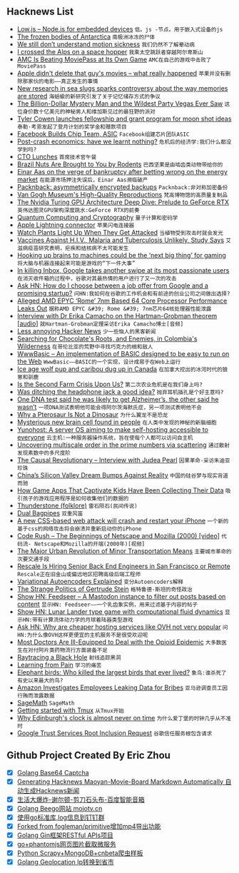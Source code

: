 ## Hacknews List


- [Low.js – Node.js for embedded devices](http://www.lowjs.org)  `低。js -节点。用于嵌入式设备的js`
- [The frozen bodies of Antarctica](http://www.bbc.com/future/story/20180913-a-frozen-graveyard-the-sad-tales-of-antarcticas-deaths?ocid)  `南极洲冰冻的尸体`
- [We still don’t understand motion sickness](https://qz.com/quartzy/1379653/we-still-dont-understand-motion-sickness-but-its-likely-to-get-worse-in-the-digital-age/)  `我们仍然不了解晕动病`
- [I crossed the Alps on a space hopper](https://www.theguardian.com/lifeandstyle/2018/sep/14/i-crossed-alps-on-a-space-hopper-experience)  `我乘太空跳跃者穿越阿尔卑斯山`
- [AMC Is Beating MoviePass at Its Own Game](https://www.fool.com/investing/2018/09/15/3-reasons-amc-is-beating-moviepass-at-its-own-game.aspx)  `AMC在自己的游戏中击败了MoviePass`
- [Apple didn&#39;t delete that guy&#39;s movies – what really happened](https://www.cnet.com/news/no-apple-didnt-delete-that-guys-movies-heres-what-really-happened/)  `苹果并没有删除那家伙的电影——真正发生的事情`
- [New research in sea slugs sparks controversy about the way memories are stored](https://massivesci.com/articles/memory-sea-slug-neuroscience/)  `海蛞蝓的新研究引发了关于记忆储存方式的争议`
- [The Billion-Dollar Mystery Man and the Wildest Party Vegas Ever Saw](https://www.wsj.com/articles/the-billion-dollar-mystery-man-and-the-wildest-party-vegas-ever-saw-1536984061)  `这位身价数十亿美元的神秘男人和维加斯见过的最狂野的派对`
- [Tyler Cowen launches fellowship and grant program for moon shot ideas](https://techcrunch.com/2018/09/13/economist-tyler-cowen-launches-a-fellowship-and-grant-program-for-moon-shot-ideas/)  `泰勒·考恩发起了登月计划的奖学金和赠款项目`
- [Facebook Builds Chip Team, ASIC](https://www.eetimes.com/document.asp?doc_id=1333716)  `Facebook组建芯片团队ASIC`
- [Post-crash economics: have we learnt nothing?](https://www.nature.com/articles/d41586-018-06608-6)  `危机后的经济学:我们什么都没学到吗?`
- [CTO Lunches](https://ctolunches.com/)  `首席技术官午餐`
- [Brazil Nuts Are Brought to You by Rodents](https://www.atlasobscura.com/articles/brazil-nuts)  `巴西坚果是由啮齿类动物带给你的`
- [Einar Aas on the verge of bankruptcy after betting wrong on the energy market](https://citizen.co.za/news/news-world/2009424/rain-ruins-one-of-norways-richest-men/)  `在能源市场押注失误后，Einar Aas濒临破产`
- [Packnback: asymmetrically encrypted backups](https://packnback.github.io/)  `Packnback:非对称加密备份`
- [Van Gogh Museum&#39;s High-Quality Reproductions](https://www.vangoghmuseum.nl/en/search/collection?q=&amp;artist=Vincent%20van%20Gogh)  `梵高博物馆的高质量复制品`
- [The Nvidia Turing GPU Architecture Deep Dive: Prelude to GeForce RTX](https://www.anandtech.com/comments/13282/nvidia-turing-architecture-deep-dive)  `英伟达图灵GPU架构深度跳水:GeForce RTX的前奏`
- [Quantum Computing and Cryptography](https://www.schneier.com/blog/archives/2018/09/quantum_computi_2.html)  `量子计算和密码学`
- [Apple Lightning connector](http://ramtin-amin.fr/#tristar)  `苹果闪电连接器`
- [Watch Plants Light Up When They Get Attacked](https://www.nytimes.com/2018/09/13/science/plant-defenses.html)  `当植物受到攻击时就会发光`
- [Vaccines Against H.I.V., Malaria and Tuberculosis Unlikely, Study Says](https://www.nytimes.com/2018/09/07/health/vaccines-hiv-malaria-tuberculosis.html)  `艾滋病疫苗研究表明，疟疾和结核病不太可能发生`
- [Hooking up brains to machines could be the ‘next big thing’ for gaming](https://thenextweb.com/contributors/2018/09/15/hooking-up-brains-to-machines-could-be-the-next-big-thing-for-gaming/)  `将大脑与机器连接起来可能是游戏的“下一件大事”`
- [In killing Inbox, Google takes another swipe at its most passionate users](https://www.computerworld.com/article/3305946/email/in-killing-inbox-google-takes-another-swipe-at-its-most-passionate-users.html)  `在消灭收件箱的过程中，谷歌对其最热情的用户进行了又一次的攻击`
- [Ask HN: How do I choose between a job offer from Google and a promising startup?](item?id=17995053)  `问HN:我如何在谷歌的工作机会和有前途的创业公司之间做出选择?`
- [Alleged AMD EPYC ‘Rome’ 7nm Based 64 Core Processor Performance Leaks Out](https://wccftech.com/amd-epyc-rome-7nm-64-core-cpu-performance-benchmark-leak/)  `据称AMD EPYC &#39; Rome &#39; 7nm芯片64核处理器性能泄露`
- [Interview with Dr Erika Camacho on the Hartman-Grobman theorem [audio]](https://blogs.scientificamerican.com/roots-of-unity/the-most-addictive-theorem-in-applied-mathematics/)  `就Hartman-Grobman定理采访Erika Camacho博士[音频]`
- [Less annoying Hacker News](http://hn.elijames.org/)  `少一些恼人的黑客新闻`
- [Searching for Chocolate&#39;s Roots, and Enemies, in Colombia&#39;s Wilderness](https://www.scientificamerican.com/article/searching-for-chocolates-roots-and-enemies-in-colombias-wilderness/)  `在哥伦比亚的荒野中寻找巧克力的根和敌人`
- [WwwBasic – An implementation of BASIC designed to be easy to run on the Web](https://github.com/google/wwwbasic)  `WwwBasic——BASIC的一个实现，设计成易于在Web上运行`
- [Ice age wolf pup and caribou dug up in Canada](https://amp.theguardian.com/science/2018/sep/14/spectacular-ice-age-wolf-pup-and-caribou-dug-up-in-canada)  `在加拿大挖出的冰河时代的狼崽和驯鹿`
- [Is the Second Farm Crisis Upon Us?](https://civileats.com/2018/09/10/is-the-second-farm-crisis-upon-us/)  `第二次农业危机是在我们身上吗?`
- [Was ditching the headphone jack a good idea?](https://www.soundguys.com/was-ditching-the-headphone-jack-a-good-idea-13825/)  `抛弃耳机插孔是个好主意吗?`
- [One DNA test said he was likely to get Alzheimer’s, the other said he wasn’t](https://www.nytimes.com/2018/09/15/opinion/sunday/23andme-ancestry-alzheimers-genetic-testing.html)  `一项DNA测试表明他可能会得阿尔茨海默氏症，另一项测试表明他不会`
- [Why a Pterosaur Is Not a Dinosaur](https://www.smithsonianmag.com/science-nature/why-a-pterosaur-is-not-a-dinosaur-87082921/?no-ist)  `为什么翼龙不是恐龙`
- [Mysterious new brain cell found in people](http://www.sciencemag.org/news/2018/08/mysterious-new-brain-cell-found-people)  `在人类中发现的神秘的新脑细胞`
- [Yunohost: A server OS aiming to make self-hosting accessible to everyone](https://yunohost.org/)  `云主机:一种服务器操作系统，旨在使每个人都可以访问自主机`
- [Uncovering multiscale order in the prime numbers via scattering](http://iopscience.iop.org/article/10.1088/1742-5468/aad6be/meta)  `通过散射发现素数中的多尺度阶`
- [The Causal Revolutionary – Interview with Judea Pearl](https://www.3ammagazine.com/3am/the-causal-revolutionary/#.W5zZAEtAHvs.twitter)  `因果革命-采访朱迪亚珍珠`
- [China’s Silicon Valley Dream Bumps Against Reality](https://www.bloomberg.com/view/articles/2018-09-16/china-s-dream-of-a-silicon-valley-clone-needs-a-reality-check)  `中国的硅谷梦与现实背道而驰`
- [How Game Apps That Captivate Kids Have Been Collecting Their Data](https://www.nytimes.com/interactive/2018/09/12/technology/kids-apps-data-privacy-google-twitter.html)  `吸引孩子的游戏应用程序是如何收集他们的数据的`
- [Thunderstone (folklore)](https://en.wikipedia.org/wiki/Thunderstone_(folklore))  `雷石陨石(民间传说)`
- [Dual Bagpipes](https://www.jefftk.com/p/dual-bagpipes)  `双重风笛`
- [A new CSS-based web attack will crash and restart your iPhone](https://techcrunch.com/2018/09/15/a-new-css-based-web-attack-will-crash-and-restart-your-iphone/)  `一个新的基于css的网络攻击将会崩溃并重新启动你的iPhone`
- [Code Rush – The Beginnings of Netscape and Mozilla (2000) [video]](https://www.youtube.com/watch?v=4Q7FTjhvZ7Y)  `代码流- Netscape和Mozilla的开端(2000年)[视频]`
- [The Major Urban Revolution of Minor Transportation Means](https://www.strongtowns.org/journal/2018/9/13/the-major-urban-revolution-of-minor-transportation-means)  `主要城市革命的次要交通手段`
- [Rescale Is Hiring Senior Back End Engineers in San Francisco or Remote](https://jobs.lever.co/rescale/ba8800d3-b0bd-40b0-8a72-887e27904553)  `Rescale正在旧金山或偏远地区招聘高级后端工程师`
- [Variational Autoencoders Explained](http://anotherdatum.com/vae.html)  `变分Autoencoders解释`
- [The Strange Politics of Gertrude Stein](https://www.neh.gov/humanities/2012/marchapril/feature/the-strange-politics-gertrude-stein)  `格特鲁德·斯坦的奇怪政治`
- [Show HN: Feedseer – A Mastodon instance to filter out posts based on content](https://feedseer.com/about/more)  `显示HN: Feedseer——一个乳齿象实例，用来过滤基于内容的帖子`
- [Show HN: Lunar Lander type game with computational fluid dynamics](https://github.com/s-macke/Interplanetary-Postal-Service/)  `显示HN:带有计算流体动力学的月球着陆器类型游戏`
- [Ask HN: Why are cheaper hosting services like OVH not very popular](item?id=17999662)  `问HN:为什么像OVH这样更便宜的主机服务不是很受欢迎呢`
- [Most Doctors Are Ill-Equipped to Deal with the Opioid Epidemic](https://www.nytimes.com/2018/09/10/health/addiction-medical-schools-treatment.html)  `大多数医生在对付阿片类药物流行方面装备不足`
- [Raytracing a Black Hole](http://rantonels.github.io/starless/)  `射线追踪黑洞`
- [Learning from Pain](https://benjiweber.co.uk/blog/2018/09/12/learning-from-pain/)  `学习的痛苦`
- [Elephant birds: Who killed the largest birds that ever lived?](https://www.bbc.co.uk/news/science-environment-45495400)  `象鸟:谁杀死了有史以来最大的鸟?`
- [Amazon Investigates Employees Leaking Data for Bribes](https://www.wsj.com/articles/amazon-investigates-employees-leaking-data-for-bribes-1537106401)  `亚马逊调查员工因行贿而泄露数据`
- [SageMath](https://www.sagemath.org/)  `SageMath`
- [Getting started with Tmux](https://linuxize.com/post/getting-started-with-tmux/)  `从Tmux开始`
- [Why Edinburgh&#39;s clock is almost never on time](http://www.bbc.com/travel/story/20180913-scotlands-clock-thats-almost-never-on-time)  `为什么爱丁堡的时钟几乎从不准时`
- [Google Trust Services Root Inclusion Request](https://groups.google.com/forum/m/#!topic/mozilla.dev.security.policy/KYwIf67hcMg)  `谷歌信任服务根包含请求`

## Github Project Created By Eric Zhou

- [x] [Golang Base64 Captcha](https://github.com/mojocn/base64Captcha)
- [x] [Generating Hacknews Maoyan-Movie-Board Markdown Automatically 自动生成Hacknews新闻](https://github.com/dejavuzhou/md-genie)
- [x] [生活大爆炸-谢尔顿-剪刀石头布-百度智能音箱](https://github.com/mojocn/dueros-bang-game)
- [x] [Golang Beego网站 mojotv.cn](https://github.com/mojocn/www.mojotv.cn)
- [x] [使用go标准库,log信息到钉钉群](https://github.com/mojocn/dooger)
- [x] [Forked from fogleman/primitive增加mp4导出功能](https://github.com/mojocn/primitive)
- [x] [Golang Gin框架RESTful APIs项目](https://github.com/JJJJJJJerk/ezier-golang-web-api-framework)
- [x] [go+phantomjs网页图片截取微服务](https://github.com/mojocn/screen_shot)
- [x] [Python Scrapy+MongoDB+cnbeta爬虫样板](https://github.com/mojocn/scrapy_mongodb_boilerplate_cnbeta)
- [x] [Golang Geolocation Ip转换到省市](https://github.com/mojocn/ip2location)